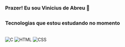 ### Prazer! Eu sou Vinicius de Abreu 🔆
 
##

### Tecnologias que estou estudando no momento 


<div style="display: inline_block"><br/>
   <img align="center" alt="C" src="https://img.shields.io/badge/C-00599C?style=for-the-badge&logo=c&logoColor=white" />
   <img align="center" alt="HTML" src="https://img.shields.io/badge/HTML5-E34F26?style=for-the-badge&logo=html5&logoColor=white" />
   <img align="center" alt="CSS" src="https://img.shields.io/badge/CSS3-1572B6?style=for-the-badge&logo=css3&logoColor=white" />
</div>        
            

         
